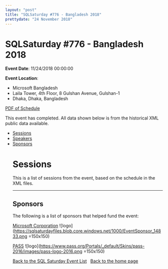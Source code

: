 ```yaml
---
layout: "post" 
title: "SQLSaturday #776 - Bangladesh 2018" 
prettydate: "24 November 2018" 
---
```

# SQLSaturday #776 - Bangladesh 2018
 
**Event Date**: 11/24/2018 00:00:00
 
**Event Location**:
- Microsoft Bangladesh
- Laila Tower, 4th Floor, 8 Gulshan Avenue, Gulshan-1
- Dhaka, Dhaka, Bangladesh
 
<a href="/PDF/0776.pdf">PDF of Schedule</a>
 
This event has completed. All data shown below is from the historical XML public data available.
<ul>
   <li><a href="#sessions">Sessions</a></li>
   <li><a href="#speakers">Speakers</a></li>
   <li><a href="#sponsors">Sponsors</a></li>
 
 
 
# <a name="sessions"></a>Sessions
This is a list of sessions from the event, based on the schedule in the XML files.
 
----------------------------------------------------------------------------------- 
## <a name="sponsors"></a>Sponsors
The following is a list of sponsors that helped fund the event:
 
[Microsoft Corporation](https://www.microsoft.com/en-us/server-cloud/products/sql-server/)
![logo](https://sqlsaturdayfiles.blob.core.windows.net/1000/EventSponsor_14833.png =150x150)
 
[PASS](http://www.pass.org)
![logo](https://www.pass.org/Portals/_default/Skins/pass-2016/images/pass-logo-2016.png =150x150)
 
[Back to the SQL Saturday Event List](/past.html)
&nbsp;
[Back to the home page](/index.html)
